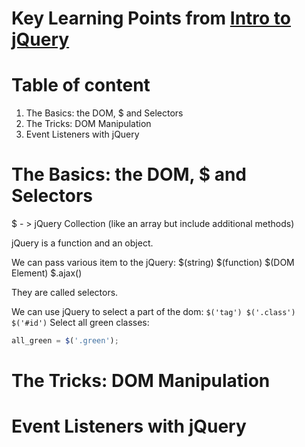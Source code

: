 # Key Learning Points from [Intro to jQuery](https://classroom.udacity.com/courses/ud245)

# Table of content
1. The Basics: the DOM, $ and Selectors
2. The Tricks: DOM Manipulation
3. Event Listeners with jQuery

# The Basics: the DOM, $ and Selectors
$ - > jQuery Collection (like an array but include additional methods)

jQuery is a function and an object.

We can pass various item to the jQuery:
$(string)
$(function)
$(DOM Element)
$.ajax()

They are called selectors.

We can use jQuery to select a part of the dom:
``
$('tag')
$('.class')
$('#id')
``
Select all green classes:
```javascript
all_green = $('.green');
```

# The Tricks: DOM Manipulation
# Event Listeners with jQuery
